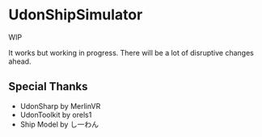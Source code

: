 # UdonShipSimulator

WIP

It works but working in progress. There will be a lot of disruptive changes ahead.

## Special Thanks
* UdonSharp by MerlinVR
* UdonToolkit by orels1
* Ship Model by し一わん
